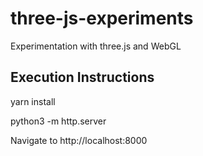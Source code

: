 # three-js-experiments
Experimentation with three.js and WebGL

## Execution Instructions
yarn install

python3 -m http.server

Navigate to http://localhost:8000

